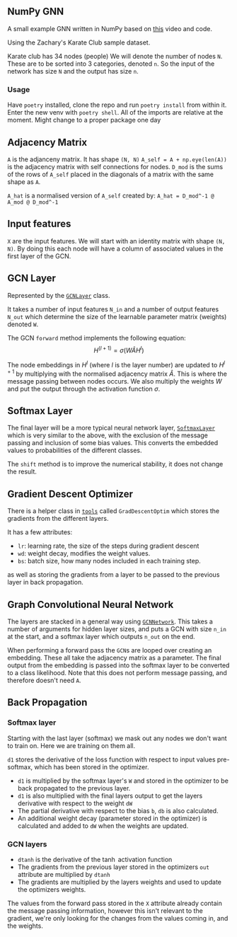 ## NumPy GNN

A small example GNN written in NumPy based on [this](https://www.youtube.com/watch?v=8qTnNXdkF1Q) video and code.

Using the Zachary's Karate Club sample dataset.

Karate club has 34 nodes (people)
We will denote the number of nodes `N`. These are to be sorted into 3 categories, denoted `n`. So the input of the network has size `N` and the output has size `n`.

### Usage

Have `poetry` installed, clone the repo and run `poetry install` from within it. Enter the new venv with `poetry shell`. All of the imports are relative at the moment. Might change to a proper package one day

## Adjacency Matrix

`A` is the adjanceny matrix. It has shape `(N, N)`
`A_self = A + np.eye(len(A))` is the adjacency matrix with self connections for nodes.
`D_mod` is the sums of the rows of `A_self` placed in the diagonals of a matrix with the same shape as `A`.

`A_hat` is a normalised version of `A_self` created by:
`A_hat = D_mod^-1 @ A_mod @ D_mod^-1`

## Input features
`X` are the input features. We will start with an identity matrix with shape `(N, N)`. By doing this each node will have a column of associated values in the first layer of the GCN.

## GCN Layer

Represented by the [`GCNLayer`](npgnn/gcn_layer.py) class.

It takes a number of input features `N_in` and a number of output features `N_out` which determine the size of the learnable parameter matrix (weights) denoted `W`.

The GCN `forward` method implements the following equation:
$$H^{(l+1)}=\sigma(W\hat AH^l)$$

The node embeddings in $H^l$ (where $l$ is the layer number) are updated to $H^{l+1}$ by multiplying with the normalised adjacency matrix $\hat A$. This is where the message passing between nodes occurs. We also multiply the weights $W$ and put the output through the activation function $\sigma$.

## Softmax Layer

The final layer will be a more typical neural network layer, [`SoftmaxLayer`](npgnn/softmax_layer.py) which is very similar to the above, with the exclusion of the message passing and inclusion of some bias values. This converts the embedded values to probabilities of the different classes.

The `shift` method is to improve the numerical stability, it does not change the result.

## Gradient Descent Optimizer

There is a helper class in [`tools`](npgnn/tools.py) called `GradDescentOptim` which stores the gradients from the different layers.

It has a few attributes:
- `lr`: learning rate, the size of the steps during gradient descent
- `wd`: weight decay, modifies the weight values.
- `bs`: batch size, how many nodes included in each training step.

as well as storing the gradients from a layer to be passed to the previous layer in back propagation.

## Graph Convolutional Neural Network

The layers are stacked in a general way using [`GCNNetwork`](npgnn/gcn_network.py). This takes a number of arguments for hidden layer sizes, and puts a GCN with size `n_in` at the start, and a softmax layer which outputs `n_out` on the end.

When performing a forward pass the `GCN`s are looped over creating an embedding. These all take the adjacency matrix as a parameter. The final output from the embedding is passed into the softmax layer to be converted to a class likelihood. Note that this does not perform message passing, and therefore doesn't need `A`.

## Back Propagation

### Softmax layer

Starting with the last layer (softmax) we mask out any nodes we don't want to train on. Here we are training on them all.

`d1` stores the derivative of the loss function with respect to input values pre-softmax, which has been stored in the optimizer.
- `d1` is multiplied by the softmax layer's `W` and stored in the optimizer to be back propagated to the previous layer.
- `d1` is also multiplied with the final layers output to get the layers derivative with respect to the weight `dW`
- The partial derivative with respect to the bias `b`, `db` is also calculated.
- An additional weight decay (parameter stored in the optimizer) is calculated and added to `dW` when the weights are updated.

### GCN layers

- `dtanh` is the derivative of the $\tanh$ activation function
- The gradients from the previous layer stored in the optimizers `out` attribute are multiplied by `dtanh`
- The gradients are multiplied by the layers weights and used to update the optimizers weights.

The values from the forward pass stored in the `X` attribute already contain the message passing information, however this isn't relevant to the gradient, we're only looking for the changes from the values coming in, and the weights.